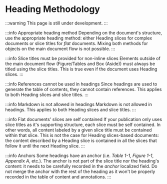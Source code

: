 # Heading Methodology

:::warning
This page is still under development.
:::

:::info Appropriate heading method
Depending on the document's structure, use the appropriate heading method: either Heading slices for complex documents or slice titles for *flat* documents. Mixing both methods for objects on the main document flow is not possible.
:::

:::info Slice titles must be provided for non-inline slices
Elements outside of the main document flow (Figure/Tables and Box (Aside)) must always be titled using the slice titles. This is true even if the document uses Heading slices.
:::

:::info References cannot be used in headings
Since headings are used to generate the table of contents, they cannot contain references. This applies to both Heading slices and slice titles.
:::

:::info Markdown is not allowed in headings
Markdown is not allowed in headings. This applies to both Heading slices and slice titles.
:::

:::info Flat documents' slices are self contained
If your publication only uses slice titles as it's supporting structure, each slice must be self contained. In other words, all content labeled by a given slice title must be contained within that slice. This is not the case for Heading slices-based documents: the content described by a Heading slice is contained in all the slices that follow it until the next Heading slice.
:::

:::info Anchors
Some headings have an anchor (i.e. *Table 1-1*, *Figure 1-1*, *Appendix A*, etc.). The anchor is not part of the slice title nor the heading's content: it needs to be carefully recorded in the *anchor* localized field. Do not merge the anchor with the rest of the heading as it won't be properly recorded in the table of content and annotations.
:::
